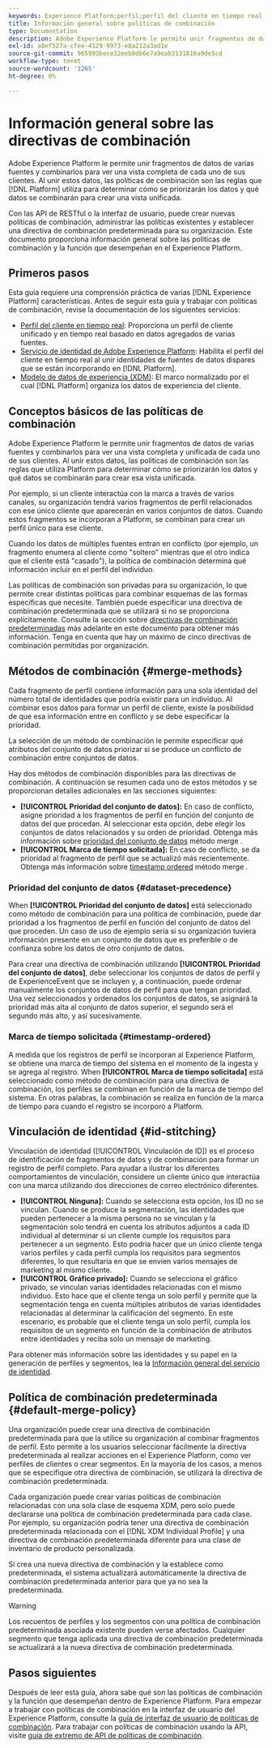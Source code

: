 ```yaml
---
keywords: Experience Platform;perfil;perfil del cliente en tiempo real;políticas de combinación;interfaz de usuario;interfaz de usuario;marca de tiempo solicitada;prioridad del conjunto de datos
title: Información general sobre políticas de combinación
type: Documentation
description: Adobe Experience Platform le permite unir fragmentos de datos de varias fuentes y combinarlos para ver una vista completa de sus clientes individuales. Al unir estos datos, las políticas de combinación son las reglas que utiliza Platform para determinar cómo se priorizarán los datos y qué datos se combinarán para crear la vista unificada.
exl-id: a8ef527a-cfee-4129-9973-e8a212a3ad1e
source-git-commit: 965993bece32eeb0db6e7a9eab3131816a9de5cd
workflow-type: tm+mt
source-wordcount: '1265'
ht-degree: 0%

---
```


# Información general sobre las directivas de combinación

Adobe Experience Platform le permite unir fragmentos de datos de varias fuentes y combinarlos para ver una vista completa de cada uno de sus clientes. Al unir estos datos, las políticas de combinación son las reglas que [!DNL Platform] utiliza para determinar cómo se priorizarán los datos y qué datos se combinarán para crear una vista unificada.

Con las API de RESTful o la interfaz de usuario, puede crear nuevas políticas de combinación, administrar las políticas existentes y establecer una directiva de combinación predeterminada para su organización. Este documento proporciona información general sobre las políticas de combinación y la función que desempeñan en el Experience Platform.

## Primeros pasos

Esta guía requiere una comprensión práctica de varias [!DNL Experience Platform] características. Antes de seguir esta guía y trabajar con políticas de combinación, revise la documentación de los siguientes servicios:

* [Perfil del cliente en tiempo real](../home.md): Proporciona un perfil de cliente unificado y en tiempo real basado en datos agregados de varias fuentes.
* [Servicio de identidad de Adobe Experience Platform](../../identity-service/home.md): Habilita el perfil del cliente en tiempo real al unir identidades de fuentes de datos dispares que se están incorporando en [!DNL Platform].
* [Modelo de datos de experiencia (XDM)](../../xdm/home.md): El marco normalizado por el cual [!DNL Platform] organiza los datos de experiencia del cliente.

## Conceptos básicos de las políticas de combinación

Adobe Experience Platform le permite unir fragmentos de datos de varias fuentes y combinarlos para ver una vista completa y unificada de cada uno de sus clientes. Al unir estos datos, las políticas de combinación son las reglas que utiliza Platform para determinar cómo se priorizarán los datos y qué datos se combinarán para crear esa vista unificada.

Por ejemplo, si un cliente interactúa con la marca a través de varios canales, su organización tendrá varios fragmentos de perfil relacionados con ese único cliente que aparecerán en varios conjuntos de datos. Cuando estos fragmentos se incorporan a Platform, se combinan para crear un perfil único para ese cliente.

Cuando los datos de múltiples fuentes entran en conflicto (por ejemplo, un fragmento enumera al cliente como &quot;soltero&quot; mientras que el otro indica que el cliente está &quot;casado&quot;), la política de combinación determina qué información incluir en el perfil del individuo.

Las políticas de combinación son privadas para su organización, lo que permite crear distintas políticas para combinar esquemas de las formas específicas que necesite. También puede especificar una directiva de combinación predeterminada que se utilizará si no se proporciona explícitamente. Consulte la sección sobre [directivas de combinación predeterminadas](#default-merge-policy) más adelante en este documento para obtener más información. Tenga en cuenta que hay un máximo de cinco directivas de combinación permitidas por organización.

## Métodos de combinación {#merge-methods}

Cada fragmento de perfil contiene información para una sola identidad del número total de identidades que podría existir para un individuo. Al combinar esos datos para formar un perfil de cliente, existe la posibilidad de que esa información entre en conflicto y se debe especificar la prioridad.

La selección de un método de combinación le permite especificar qué atributos del conjunto de datos priorizar si se produce un conflicto de combinación entre conjuntos de datos.

Hay dos métodos de combinación disponibles para las directivas de combinación. A continuación se resumen cada uno de estos métodos y se proporcionan detalles adicionales en las secciones siguientes:

* **[!UICONTROL Prioridad del conjunto de datos]:** En caso de conflicto, asigne prioridad a los fragmentos de perfil en función del conjunto de datos del que procedan. Al seleccionar esta opción, debe elegir los conjuntos de datos relacionados y su orden de prioridad. Obtenga más información sobre [prioridad del conjunto de datos](#dataset-precedence) método merge .
* **[!UICONTROL Marca de tiempo solicitada]:** En caso de conflicto, se da prioridad al fragmento de perfil que se actualizó más recientemente. Obtenga más información sobre [timestamp ordered](#timestamp-ordered) método merge .

### Prioridad del conjunto de datos {#dataset-precedence}

When **[!UICONTROL Prioridad del conjunto de datos]** está seleccionado como método de combinación para una política de combinación, puede dar prioridad a los fragmentos de perfil en función del conjunto de datos del que proceden. Un caso de uso de ejemplo sería si su organización tuviera información presente en un conjunto de datos que es preferible o de confianza sobre los datos de otro conjunto de datos.

Para crear una directiva de combinación utilizando **[!UICONTROL Prioridad del conjunto de datos]**, debe seleccionar los conjuntos de datos de perfil y de ExperienceEvent que se incluyen y, a continuación, puede ordenar manualmente los conjuntos de datos de perfil para que tengan prioridad. Una vez seleccionados y ordenados los conjuntos de datos, se asignará la prioridad más alta al conjunto de datos superior, el segundo será el segundo más alto, y así sucesivamente.

### Marca de tiempo solicitada {#timestamp-ordered}

A medida que los registros de perfil se incorporan al Experience Platform, se obtiene una marca de tiempo del sistema en el momento de la ingesta y se agrega al registro. When **[!UICONTROL Marca de tiempo solicitada]** está seleccionado como método de combinación para una directiva de combinación, los perfiles se combinan en función de la marca de tiempo del sistema. En otras palabras, la combinación se realiza en función de la marca de tiempo para cuando el registro se incorporó a Platform.

## Vinculación de identidad {#id-stitching}

Vinculación de identidad ([!UICONTROL Vinculación de ID]) es el proceso de identificación de fragmentos de datos y de combinación para formar un registro de perfil completo. Para ayudar a ilustrar los diferentes comportamientos de vinculación, considere un cliente único que interactúa con una marca utilizando dos direcciones de correo electrónico diferentes.

* **[!UICONTROL Ninguna]:** Cuando se selecciona esta opción, los ID no se vinculan. Cuando se produce la segmentación, las identidades que pueden pertenecer a la misma persona no se vinculan y la segmentación solo tendrá en cuenta los atributos adjuntos a cada ID individual al determinar si un cliente cumple los requisitos para pertenecer a un segmento. Esto podría hacer que un único cliente tenga varios perfiles y cada perfil cumpla los requisitos para segmentos diferentes, lo que resultaría en que se envíen varios mensajes de marketing al mismo cliente.
* **[!UICONTROL Gráfico privado]:** Cuando se selecciona el gráfico privado, se vinculan varias identidades relacionadas con el mismo individuo. Esto hace que el cliente tenga un solo perfil y permite que la segmentación tenga en cuenta múltiples atributos de varias identidades relacionadas al determinar la calificación del segmento. En este escenario, es probable que el cliente tenga un solo perfil, cumpla los requisitos de un segmento en función de la combinación de atributos entre identidades y reciba solo un mensaje de marketing.

Para obtener más información sobre las identidades y su papel en la generación de perfiles y segmentos, lea la [Información general del servicio de identidad](../../identity-service/home.md).

## Política de combinación predeterminada {#default-merge-policy}

Una organización puede crear una directiva de combinación predeterminada para que la utilice su organización al combinar fragmentos de perfil. Esto permite a los usuarios seleccionar fácilmente la directiva predeterminada al realizar acciones en el Experience Platform, como ver perfiles de clientes o crear segmentos. En la mayoría de los casos, a menos que se especifique otra directiva de combinación, se utilizará la directiva de combinación predeterminada.

Cada organización puede crear varias políticas de combinación relacionadas con una sola clase de esquema XDM, pero solo puede declararse una política de combinación predeterminada para cada clase. Por ejemplo, su organización podría tener una directiva de combinación predeterminada relacionada con el [!DNL XDM Individual Profile] y una directiva de combinación predeterminada diferente para una clase de inventario de producto personalizada.

Si crea una nueva directiva de combinación y la establece como predeterminada, el sistema actualizará automáticamente la directiva de combinación predeterminada anterior para que ya no sea la predeterminada.

>[!WARNING]
>
>Los recuentos de perfiles y los segmentos con una política de combinación predeterminada asociada existente pueden verse afectados. Cualquier segmento que tenga aplicada una directiva de combinación predeterminada se actualizará a la nueva directiva de combinación predeterminada.

## Pasos siguientes

Después de leer esta guía, ahora sabe qué son las políticas de combinación y la función que desempeñan dentro de Experience Platform. Para empezar a trabajar con políticas de combinación en la interfaz de usuario del Experience Platform, consulte la [guía de interfaz de usuario de políticas de combinación](ui-guide.md). Para trabajar con políticas de combinación usando la API, visite [guía de extremo de API de políticas de combinación](../api/merge-policies.md).
